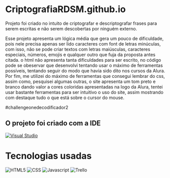 # CriptografiaRDSM.github.io

Projeto foi criado no intuito de criptografar e descriptografar frases para serem escritas e não serem descobertas por ninguém externo.

Esse projeto apresenta um lógica média que gera um pouco de dificuldade, pois nele precisa apenas ser lido caracteres com font de letras minúculas, com isso, não se pode
criar textos com letras maiúsculas, caracteres especiais, números, emojis e qualquer outro que fuja da proposta antes citada. o html não apresenta tanta dificuldades
para ser escrito, no código pode se obeservar que desenvolvi tentando usar o máximo de ferramentas possíveis, tentando seguir do modo que havia sido dito nos cursos da
Alura. Por fim, me utilizei do máximo de ferramentas que consegui lembrar do css, assim como, pesquisei algumas outras, o site apresenta um tom preto e branco
dando valor a cores coloridas apresentadas na logo da Alura, tentei usar bastante ferramentas para ser intuitivo o uso do site, assim mostrando com destaque tudo
o que está sobre o cursor do mouse.

#challengeonedecodificador2

## O projeto foi criado com a IDE

[![Visual Studio](https://img.shields.io/badge/Visual_Studio_Code-0078D4?style=for-the-badge&logo=visual%20studio%20code&logoColor=white)](https://code.visualstudio.com/)


# Tecnologias usadas #

![HTML5](https://img.shields.io/badge/HTML-239120?style=for-the-badge&logo=html5&logoColor=white)
![CSS](https://img.shields.io/badge/CSS-239120?&style=for-the-badge&logo=css3&logoColor=white)
![Javascript](https://img.shields.io/badge/JavaScript-F7DF1E?style=for-the-badge&logo=javascript&logoColor=black)
![Trello](https://img.shields.io/badge/Trello-0052CC?style=for-the-badge&logo=trello&logoColor=white)
